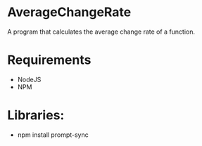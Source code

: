 # AverageChangeRate
A program that calculates the average change rate of a function.


# Requirements 

- NodeJS
- NPM

# Libraries:

- npm install prompt-sync
